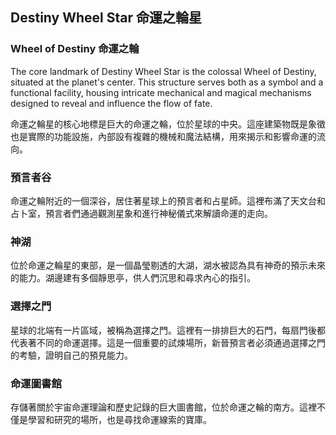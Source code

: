 ## Destiny Wheel Star 命運之輪星 
### Wheel of Destiny 命運之輪
 The core landmark of Destiny Wheel Star is the colossal Wheel of Destiny, situated at the planet's center. This structure serves both as a symbol and a functional facility, housing intricate mechanical and magical mechanisms designed to reveal and influence the flow of fate.
 
命運之輪星的核心地標是巨大的命運之輪，位於星球的中央。這座建築物既是象徵也是實際的功能設施，內部設有複雜的機械和魔法結構，用來揭示和影響命運的流向。

### 預言者谷
命運之輪附近的一個深谷，居住著星球上的預言者和占星師。這裡布滿了天文台和占卜室，預言者們通過觀測星象和進行神秘儀式來解讀命運的走向。

### 神湖
位於命運之輪星的東部，是一個晶瑩剔透的大湖，湖水被認為具有神奇的預示未來的能力。湖邊建有多個靜思亭，供人們沉思和尋求內心的指引。

### 選擇之門
星球的北端有一片區域，被稱為選擇之門。這裡有一排排巨大的石門，每扇門後都代表著不同的命運選擇。這是一個重要的試煉場所，新晉預言者必須通過選擇之門的考驗，證明自己的預見能力。

### 命運圖書館
存儲著關於宇宙命運理論和歷史記錄的巨大圖書館，位於命運之輪的南方。這裡不僅是學習和研究的場所，也是尋找命運線索的寶庫。
